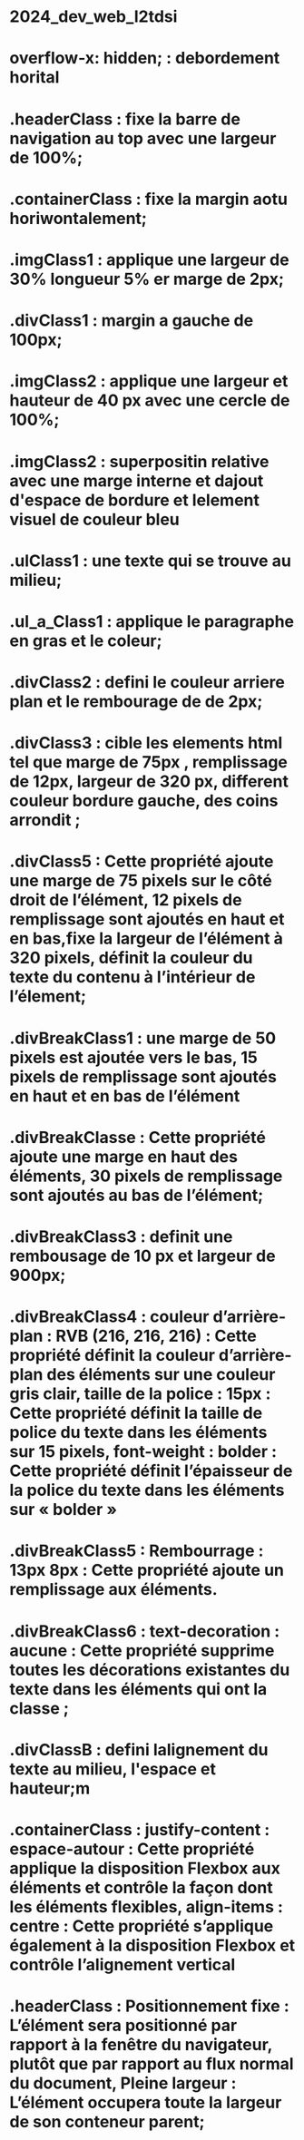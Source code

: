 # 2024_dev_web_l2tdsi
# overflow-x: hidden; : debordement horital

# .headerClass : fixe la barre de navigation au top avec une largeur de 100%;

# .containerClass : fixe la margin aotu horiwontalement;

# .imgClass1 : applique une largeur de  30% longueur 5% er marge de 2px;

# .divClass1 : margin a gauche de 100px;

# .imgClass2 : applique une largeur et hauteur de 40 px avec une cercle de 100%;

# .imgClass2 : superpositin relative avec une marge interne et dajout d'espace de bordure et lelement visuel de couleur bleu

# .ulClass1 : une texte qui se trouve au milieu;

# .ul_a_Class1 : applique le paragraphe en gras et le coleur;

# .divClass2 : defini le couleur arriere plan et le rembourage de de 2px;

# .divClass3 : cible les elements html tel que marge de 75px , remplissage de 12px, largeur de 320 px,  different couleur bordure gauche, des coins arrondit ;

# .divClass5 : Cette propriété ajoute une marge de 75 pixels sur le côté droit de l’élément, 12 pixels de remplissage sont ajoutés en haut et en bas,fixe la largeur de l’élément à 320 pixels, définit la couleur du texte du contenu à l’intérieur de l’élement;

# .divBreakClass1 :  une marge de 50 pixels est ajoutée vers le bas, 15 pixels de remplissage sont ajoutés en haut et en bas de l’élément

# .divBreakClasse : Cette propriété ajoute une marge en haut des éléments, 30 pixels de remplissage sont ajoutés au bas de l’élément;

# .divBreakClass3 : definit une rembousage de 10 px et largeur de 900px;

# .divBreakClass4 : couleur d’arrière-plan : RVB (216, 216, 216) : Cette propriété définit la couleur d’arrière-plan des éléments sur une couleur gris clair, taille de la police : 15px : Cette propriété définit la taille de police du texte dans les éléments sur 15 pixels,  font-weight : bolder : Cette propriété définit l’épaisseur de la police du texte dans les éléments sur « bolder »

# .divBreakClass5 : Rembourrage : 13px 8px : Cette propriété ajoute un remplissage aux éléments. 

# .divBreakClass6 : text-decoration : aucune : Cette propriété supprime toutes les décorations existantes du texte dans les éléments qui ont la classe ;

# .divClassB : defini lalignement du texte au milieu,  l'espace et hauteur;m

# .containerClass : justify-content : espace-autour : Cette propriété applique la disposition Flexbox aux éléments et contrôle la façon dont les éléments flexibles, align-items : centre : Cette propriété s’applique également à la disposition Flexbox et contrôle l’alignement vertical

#  .headerClass : Positionnement fixe : L’élément sera positionné par rapport à la fenêtre du navigateur, plutôt que par rapport au flux normal du document, Pleine largeur : L’élément occupera toute la largeur de son conteneur parent; 
 

